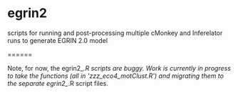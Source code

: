 egrin2
======

scripts for running and post-processing multiple cMonkey and Inferelator runs to generate EGRIN 2.0 model

======

Note, for now, the egrin2_*.R scripts are buggy. Work is currently in progress to take the functions
(all in 'zzz_eco4_motClust.R') and migrating them to the separate egrin2_*.R script files.

